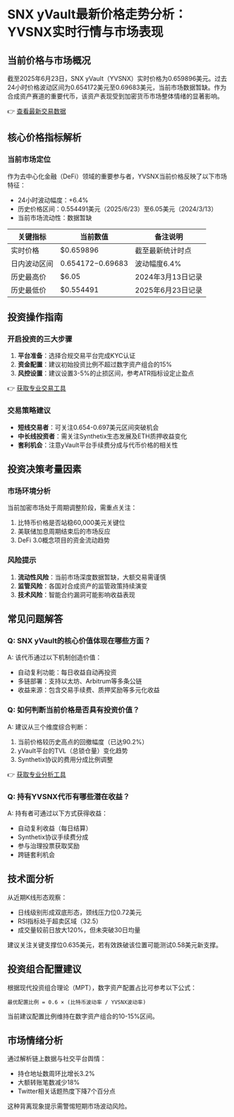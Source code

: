 # SNX yVault最新价格走势分析：YVSNX实时行情与市场表现

## 当前价格与市场概况
截至2025年6月23日，SNX yVault（YVSNX）实时价格为0.659896美元。过去24小时价格波动区间为0.654172美元至0.69683美元，当前市场数据暂缺。作为合成资产赛道的重要代币，该资产表现受到加密货币市场整体情绪的显著影响。

👉 [查看最新交易数据](https://bit.ly/okx_welcome)

## 核心价格指标解析

### 当前市场定位
作为去中心化金融（DeFi）领域的重要参与者，YVSNX当前价格反映了以下市场特征：
- 24小时波动幅度：+6.4%
- 历史价格区间：0.554491美元（2025/6/23）至6.05美元（2024/3/13）
- 当前市场流动性：数据暂缺

| 关键指标        | 当前数值       | 备注说明          |
|-----------------|---------------|-------------------|
| 实时价格        | $0.659896     | 截至最新统计时点  |
| 日内波动区间    | $0.654172-$0.69683 | 波动幅度6.4%      |
| 历史最高价      | $6.05         | 2024年3月13日记录 |
| 历史最低价      | $0.554491     | 2025年6月23日记录 |

## 投资操作指南

### 开启投资的三大步骤
1. **平台准备**：选择合规交易平台完成KYC认证
2. **资金配置**：建议初始投资比例不超过数字资产组合的15%
3. **风控设置**：建议设置3-5%的止损区间，参考ATR指标设定止盈点

👉 [获取专业交易工具](https://bit.ly/okx_welcome)

### 交易策略建议
- **短线交易者**：可关注0.654-0.697美元区间突破机会
- **中长线投资者**：需关注Synthetix生态发展及ETH质押收益变化
- **套利机会**：注意yVault平台手续费分成与代币价格的相关性

## 投资决策考量因素

### 市场环境分析
当前加密市场处于周期调整阶段，需重点关注：
1. 比特币价格是否站稳60,000美元关键位
2. 美联储加息周期结束后的市场反应
3. DeFi 3.0概念项目的资金流动趋势

### 风险提示
1. **流动性风险**：当前市场深度数据暂缺，大额交易需谨慎
2. **监管风险**：各国对合成资产的监管政策持续演变
3. **技术风险**：智能合约漏洞可能影响收益表现

## 常见问题解答

### Q: SNX yVault的核心价值体现在哪些方面？
A: 该代币通过以下机制创造价值：
- 自动复利功能：每日收益自动再投资
- 多链部署：支持以太坊、Arbitrum等多条公链
- 收益来源：包含交易手续费、质押奖励等多元化收益

### Q: 如何判断当前价格是否具有投资价值？
A: 建议从三个维度综合判断：
1. 当前价格较历史高点的回撤幅度（已达90.2%）
2. yVault平台的TVL（总锁仓量）变化趋势
3. Synthetix协议的费用分成比例调整

👉 [获取专业分析工具](https://bit.ly/okx_welcome)

### Q: 持有YVSNX代币有哪些潜在收益？
A: 持有者可通过以下方式获得收益：
- 自动复利收益（每日结算）
- Synthetix协议手续费分成
- 参与治理投票获取奖励
- 跨链套利机会

## 技术面分析
从近期K线形态观察：
- 日线级别形成双底形态，颈线压力位0.72美元
- RSI指标处于超卖区域（32.5）
- 成交量较前日放大120%，但未突破30日均量

建议关注关键支撑位0.635美元，若有效跌破该位置可能测试0.58美元新支撑。

## 投资组合配置建议
根据现代投资组合理论（MPT），数字资产配置占比可参考以下公式：
```
最优配置比例 = 0.6 × (比特币波动率 / YVSNX波动率)
```
当前建议配置比例维持在数字资产组合的10-15%区间。

## 市场情绪分析
通过解析链上数据与社交平台舆情：
- 持仓地址数周环比增长3.2%
- 大额转账笔数减少18%
- Twitter相关话题热度下降7个百分点

这种背离现象提示需警惕短期市场波动风险。